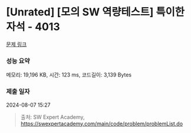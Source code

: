 # [Unrated] [모의 SW 역량테스트] 특이한 자석 - 4013 

[문제 링크](https://swexpertacademy.com/main/code/problem/problemDetail.do?contestProbId=AWIeV9sKkcoDFAVH) 

### 성능 요약

메모리: 19,196 KB, 시간: 123 ms, 코드길이: 3,139 Bytes

### 제출 일자

2024-08-07 15:27



> 출처: SW Expert Academy, https://swexpertacademy.com/main/code/problem/problemList.do